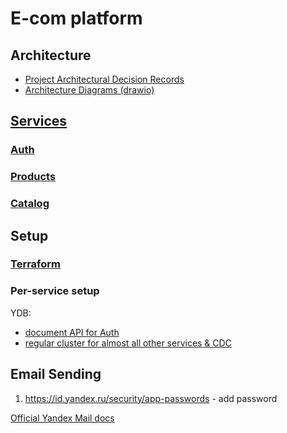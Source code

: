 # E-com platform

## Architecture

- [Project Architectural Decision Records](./app/docs/adr)
- [Architecture Diagrams (drawio)](./app/docs/architecture)

## [Services](./app/docs/services)

### [Auth](./app/docs/services/auth)
### [Products](./app/docs/services/products)
### [Catalog](./app/docs/services/catalog)

## Setup

### [Terraform](./terraform)

### Per-service setup

YDB:
- [document API for Auth](./app/docs/services/auth)
- [regular cluster for almost all other services & CDC](./app/Makefile)

## Email Sending

1. https://id.yandex.ru/security/app-passwords - add password

[Official Yandex Mail docs](https://yandex.ru/support/yandex-360/business/mail/ru/web/security/oauth)

